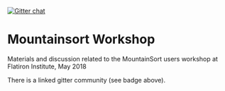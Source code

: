 [![Gitter chat](https://badges.gitter.im/gitterHQ/gitter.png)](https://gitter.im/magland/mountainsort-workshop)

# Mountainsort Workshop

Materials and discussion related to the MountainSort users workshop at Flatiron Institute, May 2018

There is a linked gitter community (see badge above).
